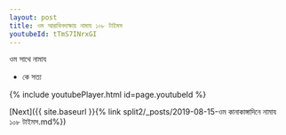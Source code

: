 ```yaml
---
layout: post
title: ওম আরাবিনদাক্ষায় নামায ১০৮ টাইমস
youtubeId: tTmS7INrxGI
---
```

 
 
 ওম সাথে নামায  
 
 -  কে সত্য 
 
  
 
  
 
 
 
 
 
 


{% include youtubePlayer.html id=page.youtubeId %}
 
[Next]({{ site.baseurl }}{% link  split2/_posts/2019-08-15-ওম কানাকাঙ্গাদিনে নামায ১০৮ টাইমস.md%})
 
